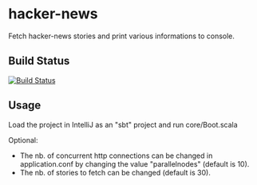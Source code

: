 # hacker-news

Fetch hacker-news stories and print various informations to console.

## Build Status
[![Build Status](https://travis-ci.org/sniggel/hacker-news.svg?branch=master)](https://travis-ci.org/sniggel/coursera-functional-programming-scala)

## Usage
Load the project in IntelliJ as an "sbt" project and run core/Boot.scala

Optional:
- The nb. of concurrent http connections can be changed in application.conf by changing the value "parallelnodes" (default is 10).
- The nb. of stories to fetch can be changed (default is 30).

